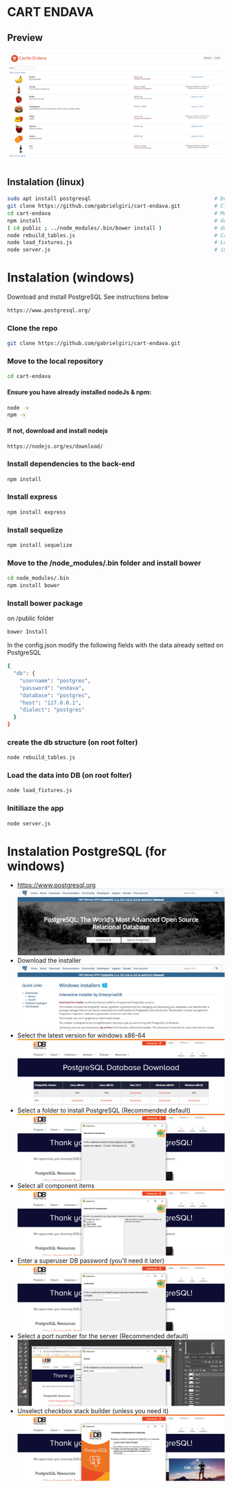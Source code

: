 # CART ENDAVA

   ## Preview

![Carrito Endava Preview](images/carrito.jpg)

## Instalation (linux)
```sh
sudo apt install postgresql                                        # Download  PostgreSQL
git clone https://github.com/gabrielgiri/cart-endava.git           # Clone the repo
cd cart-endava                                                     # Move to the local repository 
npm install                                                        # download the dependencies about back (express y sequelize)
( cd public ; ../node_modules/.bin/bower install )                 # download the dependencies to the  front (angular)
node rebuild_tables.js                                             # Create the DM structure 
node load_fixtures.js                                              # Load data 
node server.js                                                     # inicializate the app
```

# Instalation  (windows)

Download and install  PostgreSQL
See instructions below
```sh
https://www.postgresql.org/
```
### Clone the  repo
```sh
git clone https://github.com/gabrielgiri/cart-endava.git
```
### Move to the local repository 
```sh
cd cart-endava												
```
#### Ensure you have already installed nodeJs & npm:
```sh
node -v
npm -v
```

#### If not, download and install nodejs
```sh
https://nodejs.org/es/download/
```
### Install dependencies to the back-end
```sh
npm install 
```
### Install express
```sh
npm install express
```
### Install sequelize	
```sh
npm install sequelize
```
### Move to the /node_modules/.bin folder and install bower	
```sh
cd node_modules/.bin
npm install bower
```
### Install bower package 
on /public folder
```sh
bower Install									
```
In the config.json modify the following fields with the data already setted on PostgreSQL
```sh
{
  "db": {
    "username": "postgres",
    "password": "endava",
    "database": "postgres",
    "host": "127.0.0.1",
    "dialect": "postgres"
  }
}
```
### create the db structure (on root folter)
```sh
node rebuild_tables.js  
```
### Load the data into DB  (on root folter)
```sh
node load_fixtures.js   
```
### Initiliaze the app
```sh
node server.js                                                   
```



# Instalation PostgreSQL (for windows)
- https://www.postgresql.org
![Step 1](images/instalation/postgresql-step-1.jpg)
- Download the installer
![Step 2](images/instalation/postgresql-step-2.jpg)
- Select the latest version for windows x86-64
![Step 3](images/instalation/postgresql-step-3.jpg)
- Select a folder to install PostgreSQL (Recommended default)
![Step 4](images/instalation/postgresql-step-4.jpg)
- Select all component items
![Step 5](images/instalation/postgresql-step-5.jpg)
- Enter a superuser DB password (you'll need it later)
![Step 6](images/instalation/postgresql-step-6.jpg)
- Select a port number for the server (Recommended default)
![Step 7](images/instalation/postgresql-step-7.jpg)
- Unselect checkbox stack builder (unless you need it)
![Step 8](images/instalation/postgresql-step-8.jpg)


